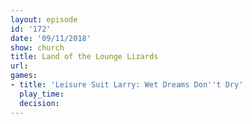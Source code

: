 ```yaml
---
layout: episode
id: '172'
date: '09/11/2018'
show: church
title: Land of the Lounge Lizards
url: 
games:
- title: 'Leisure Suit Larry: Wet Dreams Don''t Dry'
  play_time: 
  decision: 
---
```

